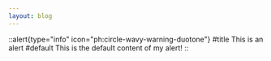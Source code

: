 ```yaml
---
layout: blog
---
```


::alert{type="info" icon="ph:circle-wavy-warning-duotone"}
#title
This is an alert
#default
This is the default content of my alert!
::
